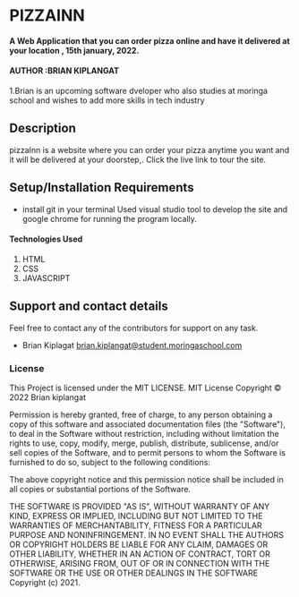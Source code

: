 # PIZZAINN
#### A Web Application that you can order pizza online and have it delivered at your location , 15th january, 2022.
#### AUTHOR :BRIAN KIPLANGAT
1.Brian is an upcoming software dveloper who also studies at moringa school and wishes to add more skills in tech industry
## Description
pizzaInn is a website where you can order your pizza anytime you want and it will be delivered at your doorstep,. Click the live link to tour the site.
## Setup/Installation Requirements
* install git in your terminal Used visual studio tool to develop the site and google chrome for running the program locally.


#### Technologies Used
1. HTML
2. CSS
3. JAVASCRIPT

## Support and contact details
Feel free to contact any of the contributors for support on any task.
- Brian Kiplagat <brian.kiplangat@student.moringaschool.com>
### License
This Project is licensed under the MIT LICENSE.
MIT License Copyright © 2022 Brian kiplangat

Permission is hereby granted, free of charge, to any person obtaining a copy of this software and associated documentation files (the "Software"), to deal in the Software without restriction, including without limitation the rights to use, copy, modify, merge, publish, distribute, sublicense, and/or sell copies of the Software, and to permit persons to whom the Software is furnished to do so, subject to the following conditions:

The above copyright notice and this permission notice shall be included in all copies or substantial portions of the Software.

THE SOFTWARE IS PROVIDED "AS IS", WITHOUT WARRANTY OF ANY KIND, EXPRESS OR IMPLIED, INCLUDING BUT NOT LIMITED TO THE WARRANTIES OF MERCHANTABILITY, FITNESS FOR A PARTICULAR PURPOSE AND NONINFRINGEMENT. IN NO EVENT SHALL THE AUTHORS OR COPYRIGHT HOLDERS BE LIABLE FOR ANY CLAIM, DAMAGES OR OTHER LIABILITY, WHETHER IN AN ACTION OF CONTRACT, TORT OR OTHERWISE, ARISING FROM, OUT OF OR IN CONNECTION WITH THE SOFTWARE OR THE USE OR OTHER DEALINGS IN THE SOFTWARE
Copyright (c) 2021.